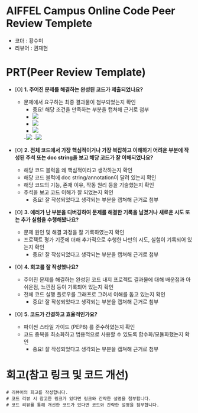 # AIFFEL Campus Online Code Peer Review Templete
- 코더 : 황수미
- 리뷰어 : 권재현


# PRT(Peer Review Template)
- [O]  **1. 주어진 문제를 해결하는 완성된 코드가 제출되었나요?**
    - 문제에서 요구하는 최종 결과물이 첨부되었는지 확인
        - 중요! 해당 조건을 만족하는 부분을 캡쳐해 근거로 첨부
        - <img src ="https://private-user-images.githubusercontent.com/145317142/432569984-9a03dbee-c5da-4821-a19e-95d2841cb8a0.png?jwt=eyJhbGciOiJIUzI1NiIsInR5cCI6IkpXVCJ9.eyJpc3MiOiJnaXRodWIuY29tIiwiYXVkIjoicmF3LmdpdGh1YnVzZXJjb250ZW50LmNvbSIsImtleSI6ImtleTUiLCJleHAiOjE3NDQzMzY2MTYsIm5iZiI6MTc0NDMzNjMxNiwicGF0aCI6Ii8xNDUzMTcxNDIvNDMyNTY5OTg0LTlhMDNkYmVlLWM1ZGEtNDgyMS1hMTllLTk1ZDI4NDFjYjhhMC5wbmc_WC1BbXotQWxnb3JpdGhtPUFXUzQtSE1BQy1TSEEyNTYmWC1BbXotQ3JlZGVudGlhbD1BS0lBVkNPRFlMU0E1M1BRSzRaQSUyRjIwMjUwNDExJTJGdXMtZWFzdC0xJTJGczMlMkZhd3M0X3JlcXVlc3QmWC1BbXotRGF0ZT0yMDI1MDQxMVQwMTUxNTZaJlgtQW16LUV4cGlyZXM9MzAwJlgtQW16LVNpZ25hdHVyZT0zOTViMjlkZTRmZGEyMzYyOWNmOWQ3OTY5NmJiMGUxMjA1MGI5OWRiMDhmOWMyOTNiZTJkNTQ2ZGJjOWE1NTkxJlgtQW16LVNpZ25lZEhlYWRlcnM9aG9zdCJ9.RGM_l0Ui0dpHZVP40Z3h5mbTB9C5cgaLJJLPiv4Hggg">
        - <img src = "https://private-user-images.githubusercontent.com/145317142/432570002-aa016d64-dcfe-4401-975a-068568a6ac0f.png?jwt=eyJhbGciOiJIUzI1NiIsInR5cCI6IkpXVCJ9.eyJpc3MiOiJnaXRodWIuY29tIiwiYXVkIjoicmF3LmdpdGh1YnVzZXJjb250ZW50LmNvbSIsImtleSI6ImtleTUiLCJleHAiOjE3NDQzMzY2MTYsIm5iZiI6MTc0NDMzNjMxNiwicGF0aCI6Ii8xNDUzMTcxNDIvNDMyNTcwMDAyLWFhMDE2ZDY0LWRjZmUtN">
        - <img src = "https://private-user-images.githubusercontent.com/145317142/432570017-6c053cb4-a5bb-4a19-a042-2817bfdafaa2.png?jwt=eyJhbGciOiJIUzI1NiIsInR5cCI6IkpXVCJ9.eyJpc3MiOiJnaXRodWIuY29tIiwiYXVkIjoicmF3LmdpdGh1YnVzZXJjb250ZW50LmNvbSIsImtleSI6ImtleTUiLCJleHAiOjE3NDQzMzY2MTYsIm5iZiI6MTc0NDMzNjMxNiwicGF0aCI6Ii8xNDUzMTcxNDIvNDMyNTcwMDE3LTZjMDUzY2I0LWE1YmItNGExOS1hMDQyLTI4MTdiZmRhZmFhMi5wbmc_WC1BbXotQWxnb3JpdGhtPUFXUzQtSE1BQy1TSEEyNTYmWC1BbXotQ3JlZGVudGlhbD1BS0lBVkNPRFlMU0E1M1BRSzRaQSUyRjIwMjUwNDExJTJGdXMtZWFzdC0xJTJGczMlMkZhd3M0X3JlcXVlc3QmWC1BbXotRGF0ZT0yMDI1MDQxMVQwMTUxNTZaJlgtQW16LUV4cGlyZXM9MzAwJlgtQW16LVNpZ25hdHVyZT0zNTUyODkwN2NjNDkxZmZmMjM5NDA0MDEzMzcxNjU1ZmE4NzU5ZGRhMmI3M2VjY2VjNmY1MzlhZTgwODYwM2ZlJlgtQW16LVNpZ25lZEhlYWRlcnM9aG9zdCJ9.NjHiUncP12WH3fNYLPlyH7QX7SvNiLphKQ2-TcL6lPY">
        -<img src = "https://private-user-images.githubusercontent.com/145317142/432570037-fdab4347-9d2c-4e01-bc0e-1038046c7c52.png?jwt=eyJhbGciOiJIUzI1NiIsInR5cCI6IkpXVCJ9.eyJpc3MiOiJnaXRodWIuY29tIiwiYXVkIjoicmF3LmdpdGh1YnVzZXJjb250ZW50LmNvbSIsImtleSI6ImtleTUiLCJleHAiOjE3NDQzMzY2MTYsIm5iZiI6MTc0NDMzNjMxNiwicGF0aCI6Ii8xNDUzMTcxNDIvNDMyNTcwMDM3LWZkYWI0MzQ3LTlkMmMtNGUwMS1iYzBlLTEwMzgwNDZjN2M1Mi5wbmc_WC1BbXotQWxnb3JpdGhtPUFXUzQtSE1BQy1TSEEyNTYmWC1BbXotQ3JlZGVudGlhbD1BS0lBVkNPRFlMU0E1M1BRSzRaQSUyRjIwMjUwNDExJTJGdXMtZWFzdC0xJTJGczMlMkZhd3M0X3JlcXVlc3QmWC1BbXotRGF0ZT0yMDI1MDQxMVQwMTUxNTZaJlgtQW16LUV4cGlyZXM9MzAwJlgtQW16LVNpZ25hdHVyZT04ODEwODFiMWIyMTRmYjExMzc5ZDJjOTA0MDRlYzBmOWQzZWNjN2UzNmJhMGYwNGMxNWUwODk5NWQwYTY3NmM3JlgtQW16LVNpZ25lZEhlYWRlcnM9aG9zdCJ9.h2q4QnhJSBnmIN7_T8eL1ac89ExXmW83tewTmwCXxYg">
        -<img src = "https://private-user-images.githubusercontent.com/145317142/432570057-5a8ec6d2-8cc1-4729-b9c6-ccfaa614d57e.png?jwt=eyJhbGciOiJIUzI1NiIsInR5cCI6IkpXVCJ9.eyJpc3MiOiJnaXRodWIuY29tIiwiYXVkIjoicmF3LmdpdGh1YnVzZXJjb250ZW50LmNvbSIsImtleSI6ImtleTUiLCJleHAiOjE3NDQzMzY2MTYsIm5iZiI6MTc0NDMzNjMxNiwicGF0aCI6Ii8xNDUzMTcxNDIvNDMyNTcwMDU3LTVhOGVjNmQyLThjYzEtNDcyOS1iOWM2LWNjZmFhNjE0ZDU3ZS5wbmc_WC1BbXotQWxnb3JpdGhtPUFXUzQtSE1BQy1TSEEyNTYmWC1BbXotQ3JlZGVudGlhbD1BS0lBVkNPRFlMU0E1M1BRSzRaQSUyRjIwMjUwNDExJTJGdXMtZWFzdC0xJTJGczMlMkZhd3M0X3JlcXVlc3QmWC1BbXotRGF0ZT0yMDI1MDQxMVQwMTUxNTZaJlgtQW16LUV4cGlyZXM9MzAwJlgtQW16LVNpZ25hdHVyZT1lZDY2NWI4NTczNDI4NDZmYjE1MmMwMTZjODM4OGFjMTIzYTcyNDljOWI2ZGZkMDU4MzQ5MzI3ZDRhODU5MWU2JlgtQW16LVNpZ25lZEhlYWRlcnM9aG9zdCJ9.LuU8Fa2Txu6C0mslK23Q2tl-69o6-tPGI2kgXk1lfaU">
    
- [O]  **2. 전체 코드에서 가장 핵심적이거나 가장 복잡하고 이해하기 어려운 부분에 작성된 
주석 또는 doc string을 보고 해당 코드가 잘 이해되었나요?**
    - 해당 코드 블럭을 왜 핵심적이라고 생각하는지 확인
    - 해당 코드 블럭에 doc string/annotation이 달려 있는지 확인
    - 해당 코드의 기능, 존재 이유, 작동 원리 등을 기술했는지 확인
    - 주석을 보고 코드 이해가 잘 되었는지 확인
        - 중요! 잘 작성되었다고 생각되는 부분을 캡쳐해 근거로 첨부
        
- [O]  **3. 에러가 난 부분을 디버깅하여 문제를 해결한 기록을 남겼거나
새로운 시도 또는 추가 실험을 수행해봤나요?**
    - 문제 원인 및 해결 과정을 잘 기록하였는지 확인
    - 프로젝트 평가 기준에 더해 추가적으로 수행한 나만의 시도, 
    실험이 기록되어 있는지 확인
        - 중요! 잘 작성되었다고 생각되는 부분을 캡쳐해 근거로 첨부
        
- [O]  **4. 회고를 잘 작성했나요?**
    - 주어진 문제를 해결하는 완성된 코드 내지 프로젝트 결과물에 대해
    배운점과 아쉬운점, 느낀점 등이 기록되어 있는지 확인
    - 전체 코드 실행 플로우를 그래프로 그려서 이해를 돕고 있는지 확인
        - 중요! 잘 작성되었다고 생각되는 부분을 캡쳐해 근거로 첨부
        
- [O]  **5. 코드가 간결하고 효율적인가요?**
    - 파이썬 스타일 가이드 (PEP8) 를 준수하였는지 확인
    - 코드 중복을 최소화하고 범용적으로 사용할 수 있도록 함수화/모듈화했는지 확인
        - 중요! 잘 작성되었다고 생각되는 부분을 캡쳐해 근거로 첨부


# 회고(참고 링크 및 코드 개선)
```
# 리뷰어의 회고를 작성합니다.
# 코드 리뷰 시 참고한 링크가 있다면 링크와 간략한 설명을 첨부합니다.
# 코드 리뷰를 통해 개선한 코드가 있다면 코드와 간략한 설명을 첨부합니다.
```

